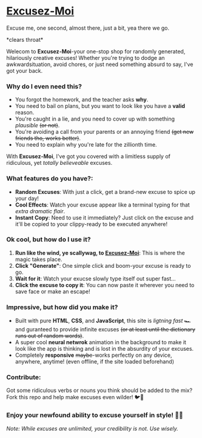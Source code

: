 # [Excusez-Moi](https://sayhan1610.github.io/excusez_moi/)

Excuse me, one second, almost there, just a bit, yea there we go.

\*clears throat\*

Welecom to **Excusez-Moi**-your one-stop shop for randomly generated, hilariously creative excuses! Whether you're trying to dodge an awkwardsituation, avoid chores, or just need something absurd to say, I've got your back.

### Why do I even need this?

- You forgot the homework, and the teacher asks **why**.
- You need to bail on plans, but you want to look like you have a **valid** reason.
- You're caught in a lie, and you need to cover up with something _plausible_ ~~(or not)~~.
- You're avoiding a call from your parents or an annoying friend ~~(get new friends tho, works better)~~.
- You need to explain why you're late for the zillionth time.

With **Excusez-Moi**, I've got you covered with a limitless supply of ridiculous, yet _totally believeable_ excuses.

### What features do you have?:

- **Random Excuses**: With just a click, get a brand-new excuse to spice up your day!
- **Cool Effects**: Watch your excuse appear like a terminal typing for that _extra dramatic flair_.
- **Instant Copy**: Need to use it immediately? Just click on the excuse and it'll be copied to your clippy-ready to be executed anywhere!

### Ok cool, but how do I use it?

1. **Run like the wind, ye scallywag, to [Excusez-Moi](https://sayhan1610.github.io/excusez_moi/)**: This is where the magic takes place.
2. **Click "Generate"**: One simple click and boom-your excuse is ready to go.
3. **Wait for it**: Watch your exucse slowly type itself out super fast...
4. **Click the excuse to copy it**: You can now paste it wherever you need to save face or make an escape!

### Impressive, but how did you make it?

- Built with pure **HTML**, **CSS**, and **JavaScript**, this site is _ligtning fast_ 🏎️ and guranteed to provide infinite excuses ~~(or at least until the dictionary runs out of random words)~~.
- A super cool **neural netwrok** animation in the background to make it look like the app is thinking and is lost in the absurdity of your excuses.
- Completely **responsive** ~~maybe~~-works perfectly on any device, anywhere, anytime! (even offline, if the site loaded beforehand)

### Contribute:

Got some ridiculous verbs or nouns you think should be added to the mix? Fork this repo and help make excuses even wilder! 🐦🎉

### Enjoy your newfound ability to excuse yourself in style! 💁‍♂️

_Note: While excuses are unlimited, your credibility is not. Use wisely._
